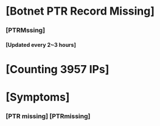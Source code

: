 # [Botnet PTR Record Missing]
### [PTRMssing]
#### [Updated every 2~3 hours]

# [Counting 3957 IPs]

# [Symptoms] 
###   [PTR missing] [PTRmissing]
